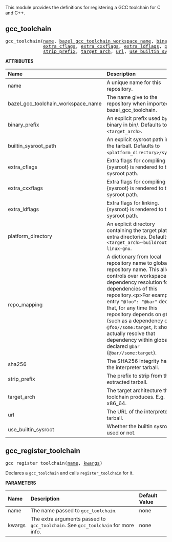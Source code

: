 <!-- Generated with Stardoc: http://skydoc.bazel.build -->

This module provides the definitions for registering a GCC toolchain for C and C++.


<a id="gcc_toolchain"></a>

## gcc_toolchain

<pre>
gcc_toolchain(<a href="#gcc_toolchain-name">name</a>, <a href="#gcc_toolchain-bazel_gcc_toolchain_workspace_name">bazel_gcc_toolchain_workspace_name</a>, <a href="#gcc_toolchain-binary_prefix">binary_prefix</a>, <a href="#gcc_toolchain-builtin_sysroot_path">builtin_sysroot_path</a>,
              <a href="#gcc_toolchain-extra_cflags">extra_cflags</a>, <a href="#gcc_toolchain-extra_cxxflags">extra_cxxflags</a>, <a href="#gcc_toolchain-extra_ldflags">extra_ldflags</a>, <a href="#gcc_toolchain-platform_directory">platform_directory</a>, <a href="#gcc_toolchain-repo_mapping">repo_mapping</a>, <a href="#gcc_toolchain-sha256">sha256</a>,
              <a href="#gcc_toolchain-strip_prefix">strip_prefix</a>, <a href="#gcc_toolchain-target_arch">target_arch</a>, <a href="#gcc_toolchain-url">url</a>, <a href="#gcc_toolchain-use_builtin_sysroot">use_builtin_sysroot</a>)
</pre>



**ATTRIBUTES**


| Name  | Description | Type | Mandatory | Default |
| :------------- | :------------- | :------------- | :------------- | :------------- |
| <a id="gcc_toolchain-name"></a>name |  A unique name for this repository.   | <a href="https://bazel.build/docs/build-ref.html#name">Name</a> | required |  |
| <a id="gcc_toolchain-bazel_gcc_toolchain_workspace_name"></a>bazel_gcc_toolchain_workspace_name |  The name give to the repository when imported bazel_gcc_toolchain.   | String | optional | "bazel_gcc_toolchain" |
| <a id="gcc_toolchain-binary_prefix"></a>binary_prefix |  An explicit prefix used by each binary in bin/. Defaults to <code>&lt;target_arch&gt;</code>.   | String | optional | "" |
| <a id="gcc_toolchain-builtin_sysroot_path"></a>builtin_sysroot_path |  An explicit sysroot path inside the tarball. Defaults to <code>&lt;platform_directory&gt;/sysroot</code>.   | String | optional | "" |
| <a id="gcc_toolchain-extra_cflags"></a>extra_cflags |  Extra flags for compiling C. {sysroot} is rendered to the sysroot path.   | List of strings | optional | [] |
| <a id="gcc_toolchain-extra_cxxflags"></a>extra_cxxflags |  Extra flags for compiling C++. {sysroot} is rendered to the sysroot path.   | List of strings | optional | [] |
| <a id="gcc_toolchain-extra_ldflags"></a>extra_ldflags |  Extra flags for linking. {sysroot} is rendered to the sysroot path.   | List of strings | optional | [] |
| <a id="gcc_toolchain-platform_directory"></a>platform_directory |  An explicit directory containing the target platform extra directories. Defaults to <code>&lt;target_arch&gt;-buildroot-linux-gnu</code>.   | String | optional | "" |
| <a id="gcc_toolchain-repo_mapping"></a>repo_mapping |  A dictionary from local repository name to global repository name. This allows controls over workspace dependency resolution for dependencies of this repository.&lt;p&gt;For example, an entry <code>"@foo": "@bar"</code> declares that, for any time this repository depends on <code>@foo</code> (such as a dependency on <code>@foo//some:target</code>, it should actually resolve that dependency within globally-declared <code>@bar</code> (<code>@bar//some:target</code>).   | <a href="https://bazel.build/docs/skylark/lib/dict.html">Dictionary: String -> String</a> | required |  |
| <a id="gcc_toolchain-sha256"></a>sha256 |  The SHA256 integrity hash for the interpreter tarball.   | String | required |  |
| <a id="gcc_toolchain-strip_prefix"></a>strip_prefix |  The prefix to strip from the extracted tarball.   | String | required |  |
| <a id="gcc_toolchain-target_arch"></a>target_arch |  The target architecture this toolchain produces. E.g. x86_64.   | String | required |  |
| <a id="gcc_toolchain-url"></a>url |  The URL of the interpreter tarball.   | String | required |  |
| <a id="gcc_toolchain-use_builtin_sysroot"></a>use_builtin_sysroot |  Whether the builtin sysroot is used or not.   | Boolean | optional | True |


<a id="gcc_register_toolchain"></a>

## gcc_register_toolchain

<pre>
gcc_register_toolchain(<a href="#gcc_register_toolchain-name">name</a>, <a href="#gcc_register_toolchain-kwargs">kwargs</a>)
</pre>

Declares a `gcc_toolchain` and calls `register_toolchain` for it.

**PARAMETERS**


| Name  | Description | Default Value |
| :------------- | :------------- | :------------- |
| <a id="gcc_register_toolchain-name"></a>name |  The name passed to <code>gcc_toolchain</code>.   |  none |
| <a id="gcc_register_toolchain-kwargs"></a>kwargs |  The extra arguments passed to <code>gcc_toolchain</code>. See <code>gcc_toolchain</code> for more info.   |  none |


